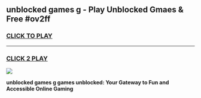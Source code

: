 
## unblocked games g - Play Unblocked Gmaes & Free #ov2ff
<h3>
<a href="https://news.freeplayer.one?title=unblocked_games_g&ref=03M">CLICK TO PLAY</a></h3>
<hr>

<h3>
<a href="https://news.freeplayer.one?title=unblocked_games_g&ref=03M">CLICK 2 PLAY</a>
  
</h3>

<a href="https://news.freeplayer.one?title=unblocked_games_g&ref=03M"><img src="https://clearcache.store/games.png"></a>


**unblocked games g games unblocked: Your Gateway to Fun and Accessible Online Gaming**
